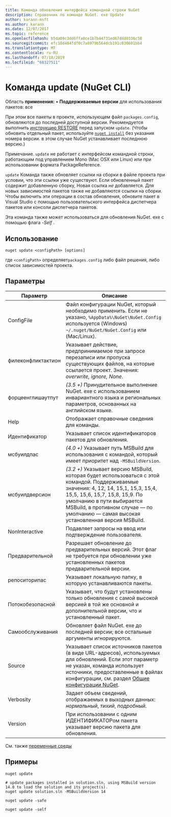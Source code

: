```yaml
---
title: Команда обновления интерфейса командной строки NuGet
description: Справочник по команде NuGet. exe Update
author: karann-msft
ms.author: karann
ms.date: 12/07/2017
ms.topic: reference
ms.openlocfilehash: b5da09c3dd6ffa0ce1b7b44731ed67ddd0336c58
ms.sourcegitcommit: efc18d484fdf0c7a8979b564dcb191c030601bb4
ms.translationtype: MT
ms.contentlocale: ru-RU
ms.lasthandoff: 07/18/2019
ms.locfileid: "68327511"
---
```

# <a name="update-command-nuget-cli"></a>Команда update (NuGet CLI)

Область **применения:** &bullet; **Поддерживаемые версии** для использования пакетов: все

При этом все пакеты в проекте, использующем файл `packages.config`, обновляются до последней доступной версии. Рекомендуется выполнить [инструкцию RESTORE](cli-ref-restore.md) перед запуском `update`. (Чтобы обновить отдельный пакет, используйте [`nuget install`](cli-ref-install.md) без указания номера версии. в этом случае NuGet устанавливает последнюю версию.)

Примечание. `update` не работает с интерфейсом командной строки, работающим под управлением Mono (Mac OSX или Linux) или при использовании формата PackageReference.

`update` Команда также обновляет ссылки на сборки в файле проекта при условии, что эти ссылки уже существуют. Если обновленный пакет содержит добавленную сборку, Новая ссылка *не* добавляется. Для новых зависимостей пакетов также не добавляются ссылки на сборки. Чтобы включить эти операции в состав обновления, обновите пакет в Visual Studio с помощью пользовательского интерфейса диспетчера пакетов или консоли диспетчера пакетов.

Эта команда также может использоваться для обновления NuGet. exe с помощью флага *-Self* .

## <a name="usage"></a>Использование

```cli
nuget update <configPath> [options]
```

где `<configPath>` определяет`packages.config` либо файл решения, либо список зависимостей проекта.

## <a name="options"></a>Параметры

| Параметр | Описание |
| --- | --- |
| ConfigFile | Файл конфигурации NuGet, который необходимо применить. Если не указано, `%AppData%\NuGet\NuGet.Config` используется (Windows) `~/.nuget/NuGet/NuGet.Config` или (Mac/Linux).|
| филеконфликтактион | Указывает действие, предпринимаемое при запросе перезаписи или пропуска существующих файлов, на которые ссылается проект. Значения: *overwrite, ignore, None*. |
| форцеенглишаутпут | *(3.5 +)* Принудительное выполнение NuGet. exe с использованием инвариантного языка и региональных параметров, основанных на английском языке. |
| Help | Отображает справочные сведения для команды. |
| Идентификатор | Указывает список идентификаторов пакетов для обновления. |
| мсбуилдпас | *(4.0 +)* Указывает путь MSBuild для использования с командой, который имеет приоритет над `-MSBuildVersion`. |
| мсбуилдверсион | *(3.2 +)* Указывает версию MSBuild, которая будет использоваться с этой командой. Поддерживаемые значения: 4, 12, 14, 15,1, 15,3, 15,4, 15,5, 15,6, 15,7, 15,8, 15,9. По умолчанию в пути выбирается MSBuild, в противном случае — по умолчанию — самая высокая установленная версия MSBuild. |
| NonInteractive | Подавляет запросы на ввод или подтверждение пользователя. |
| Предварительной | Разрешает обновление до предварительных версий. Этот флаг не требуется при обновлении уже установленных пакетов предварительной версии. |
| репоситорипас | Указывает локальную папку, в которую устанавливаются пакеты. |
| Потокобезопасной | Указывает, что будут установлены только обновления с самой высокой версией в той же основной и дополнительной версии, что и установленный пакет. |
| Самообслуживания | Обновляет файл NuGet. exe до последней версии; все остальные аргументы игнорируются. |
| Source | Указывает список источников пакетов (в виде URL-адресов), используемых для обновлений. Если этот параметр не указан, команда использует источники, предоставленные в файлах конфигурации, см. раздел [Общие конфигурации NuGet](../../consume-packages/configuring-nuget-behavior.md). |
| Verbosity | Задает объем сведений, отображаемых в выходных данных: *нормальный*, *тихий*, *подробный*. |
| Version | При использовании с одним ИДЕНТИФИКАТОРом пакета указывает версию пакета для обновления. |

См. также [переменные среды](cli-ref-environment-variables.md)

## <a name="examples"></a>Примеры

```cli
nuget update

# update packages installed in solution.sln, using MSBuild version 14.0 to load the solution and its project(s).
nuget update solution.sln -MSBuildVersion 14

nuget update -safe

nuget update -self
```
